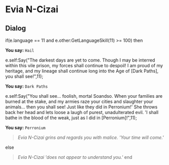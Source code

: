 # Evia N-Cizai





## Dialog

if(e.language == 11 and e.other:GetLanguageSkill(11) >= 100) then


**You say:** `Hail`




e.self:Say("The darkest days are yet to come.  Though I may be interred within this vile prison, my forces shall continue to despoil!  I am proud of my heritage, and my lineage shall continue long into the Age of [Dark Paths], you shall see!",11);


**You say:** `Dark Paths`




e.self:Say("You shall see...  foolish, mortal Soandso.  When your families are burned at the stake, and my armies raze your cities and slaughter your animals...  then you shall see!  Just like they did in Perronium!'  She throws back her head and lets loose a laugh of purest, unadulterated evil.  'I shall bathe in the blood of the weak, just as I did in [Perronium]!",11);


**You say:** `Perronium`




>*Evia N-Cizai grins and regards you with malice.  'Your time will come.'*


else


>*Evia N-Cizai 'does not appear to understand you.'*
end
